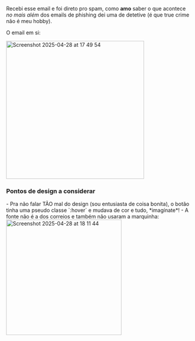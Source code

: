 Recebi esse email e foi direto pro spam, como **amo** saber o que acontece *no mais além* dos emails de phishing dei uma de detetive (é que true crime não é meu hobby).


O email em si:


<img width="373" alt="Screenshot 2025-04-28 at 17 49 54" src="https://github.com/user-attachments/assets/6f954cc9-8bb9-430c-a566-9dacff5a7eee" />


<h3>Pontos de design a considerar</h3>
- Pra não falar TÃO mal do design (sou entusiasta de coisa bonita), o botão tinha uma pseudo classe `:hover` e mudava de cor e tudo, *imagínate*!
- A fonte não é a dos correios e também não usaram a marquinha:

<img width="312" alt="Screenshot 2025-04-28 at 18 11 44" src="https://github.com/user-attachments/assets/491ec541-d784-4417-8288-4f631f4fd8f6" />















